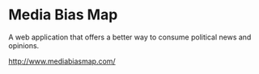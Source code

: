 # Media Bias Map
A web application that offers a better way to consume political news and opinions. 

http://www.mediabiasmap.com/
